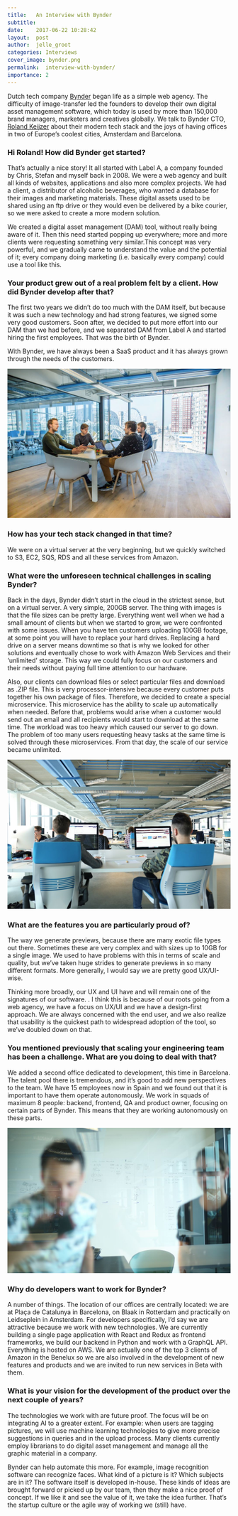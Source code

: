 ```yaml
---
title:   An Interview with Bynder
subtitle:
date:    2017-06-22 10:28:42
layout:  post
author:  jelle_groot
categories: Interviews
cover_image: bynder.png
permalink:  interview-with-bynder/
importance: 2
---
```

Dutch tech company [Bynder](https://www.bynder.com/) began life as a simple web agency. The difficulty of image-transfer led the founders to develop their own digital asset management software, which today is used by more than 150,000 brand managers, marketers and creatives globally. We talk to Bynder CTO, [Roland Keijzer](https://nl.linkedin.com/in/keijzer) about their modern tech stack and the joys of having offices in two of Europe’s coolest cities, Amsterdam and Barcelona. 

<!--more-->

###  Hi Roland! How did Bynder get started? 
 
 
That’s actually a nice story! It all started with Label A, a company founded by Chris, Stefan and myself back in 2008. We were a web agency and built all kinds of websites, applications and also more complex projects. We had a client, a distributor of alcoholic beverages, who wanted a database for their images and marketing materials. These digital assets used to be shared using an ftp drive or they would even be delivered by a bike courier, so we were asked to create a more modern solution. 
 
We created a digital asset management (DAM) tool, without really being aware of it. Then this need started popping up everywhere; more and more clients were requesting something very similar.This concept was very powerful, and we gradually came to understand the value and the potential of it; every company doing marketing (i.e. basically every company) could use a tool like this.
 
### Your product grew out of a real problem felt by a client. How did Bynder develop after that?
 
The first two years we didn’t do too much with the DAM itself, but because it was such a new technology and had strong features, we signed some very good customers. Soon after, we decided to put more effort into our DAM than we had before, and we separated DAM from Label A and started hiring the first employees. That was the birth of Bynder. 
 
With Bynder, we have always been a SaaS product and it has always grown through the needs of the customers. 

![bynder-jobs](/assets/images/bynder-one.jpg)
 
### How has your tech stack changed in that time?
 
We were on a virtual server at the very beginning, but we quickly switched to S3, EC2, SQS, RDS and all these services from Amazon.
 
### What were the unforeseen technical challenges in scaling Bynder? 
 
Back in the days, Bynder didn’t start in the cloud in the strictest sense, but on a virtual server. A very simple, 200GB server. The thing with images is that the file sizes can be pretty large. Everything went well when we had a small amount of clients but when we started to grow, we were confronted with some issues. When you have ten customers uploading 100GB footage, at some point you will have to replace your hard drives. Replacing a hard drive on a server means downtime so that is why we looked for other solutions and eventually chose to work with Amazon Web Services and their ‘unlimited’ storage. This way we could fully focus on our customers and their needs without paying full time attention to our hardware. 
 
Also, our clients can download files or select particular files and download as .ZIP file. This is very processor-intensive because every customer puts together his own package of files. Therefore, we decided to create a special microservice. This microservice has the ability to scale up automatically when needed. Before that, problems would arise when a customer would send out an email and all recipients would start to download at the same time. The workload was too heavy which caused our server to go down. The problem of too many users requesting heavy tasks at the same time is solved through these microservices. From that day, the scale of our service became unlimited.

![bynder-jobs](/assets/images/bynder-two.jpg)
 
 
### What are the features you are particularly proud of?

The way we generate previews, because there are many exotic file types out there. Sometimes these are very complex and with sizes up to 10GB for a single image. We used to have problems with this in terms of scale and quality, but we’ve taken huge strides to generate previews in so many different formats. More generally, I would say we are pretty good UX/UI-wise. 
 
Thinking more broadly, our UX and UI have and will remain one of the signatures of our software. . I think this is because of our roots going from a web agency, we have a focus on UX/UI and we have a design-first approach. We are always concerned with the end user, and we also realize that usability is the quickest path to widespread adoption of the tool, so we’ve doubled down on that.
 
### You mentioned previously that scaling your engineering team has been a challenge. What are you doing to deal with that? 
 
We added a second office dedicated to development, this time in Barcelona. The talent pool there is tremendous, and it’s good to add new perspectives to the team. We have 15 employees now in Spain and we found out that it is important to have them operate autonomously. We work in squads of maximum 8 people: backend, frontend, QA and product owner, focusing on certain parts of Bynder. This means that they are working autonomously on these parts. 

![bynder-jobs](/assets/images/bynder-three.jpg)


### Why do developers want to work for Bynder? 
 
A number of things. The location of our offices are centrally located: we are at Plaça de Catalunya in Barcelona, on Blaak in Rotterdam and practically on Leidseplein in Amsterdam. For developers specifically, I’d say we are attractive because we work with new technologies. We are currently building a single page application with React and Redux as frontend frameworks, we build our backend in Python and work with a GraphQL API. Everything is hosted on AWS. We are actually one of the top 3 clients of Amazon in the Benelux so we are also involved in the development of new features and products and we are invited to run new services in Beta with them.

### What is your vision for the development of the product over the next couple of years?

The technologies we work with are future proof. The focus will be on integrating AI to a greater extent. For example: when users are tagging pictures, we will use machine learning technologies to give more precise suggestions in queries and in the upload process. Many clients currently employ librarians to do digital asset management and manage all the graphic material in a company.
 
Bynder can help automate this more. For example, image recognition software can recognize faces. What kind of a picture is it? Which subjects are in it? The software itself is developed in-house. These kinds of ideas are brought forward or picked up by our team, then they make a nice proof of concept. If we like it and see the value of it, we take the idea further. That’s the startup culture or the agile way of working we (still) have. 
